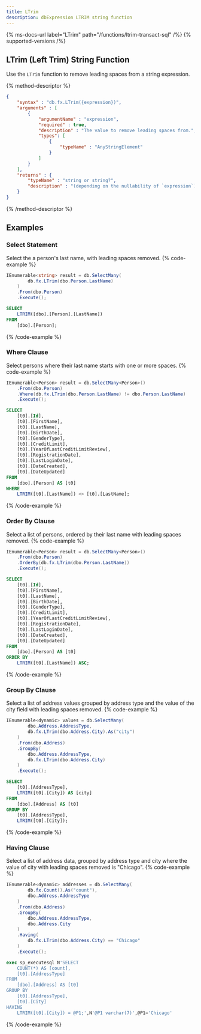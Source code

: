 ```yaml
---
title: LTrim
description: dbExpression LTRIM string function
---
```


{% ms-docs-url label="LTrim" path="/functions/ltrim-transact-sql" /%}
{% supported-versions /%}

## LTrim (Left Trim) String Function

Use the `LTrim` function to remove leading spaces from a string expression.

{% method-descriptor %}
```json
{
    "syntax" : "db.fx.LTrim({expression})",
    "arguments" : [
        {
            "argumentName" : "expression",
            "required" : true,
            "description" : "The value to remove leading spaces from.",
            "types": [
                { 
                    "typeName" : "AnyStringElement"
                }
            ]
        }           
    ],
    "returns" : { 
        "typeName" : "string or string?",
		"description" : "(depending on the nullability of `expression`)"
    }
}
```
{% /method-descriptor %}

## Examples
### Select Statement
Select the a person's last name, with leading spaces removed.
{% code-example %}
```csharp
IEnumerable<string> result = db.SelectMany(
		db.fx.LTrim(dbo.Person.LastName)
	)
	.From(dbo.Person)
	.Execute();
```
```sql
SELECT
	LTRIM([dbo].[Person].[LastName])
FROM
	[dbo].[Person];
```
{% /code-example %}

### Where Clause
Select persons where their last name starts with one or more spaces.
{% code-example %}
```csharp
IEnumerable<Person> result = db.SelectMany<Person>()
    .From(dbo.Person)
	.Where(db.fx.LTrim(dbo.Person.LastName) != dbo.Person.LastName)
	.Execute();
```
```sql
SELECT
	[t0].[Id],
	[t0].[FirstName],
	[t0].[LastName],
	[t0].[BirthDate],
	[t0].[GenderType],
	[t0].[CreditLimit],
	[t0].[YearOfLastCreditLimitReview],
	[t0].[RegistrationDate],
	[t0].[LastLoginDate],
	[t0].[DateCreated],
	[t0].[DateUpdated]
FROM
	[dbo].[Person] AS [t0]
WHERE
	LTRIM([t0].[LastName]) <> [t0].[LastName];
```
{% /code-example %}

### Order By Clause
Select a list of persons, ordered by their last name with leading spaces removed.
{% code-example %}
```csharp
IEnumerable<Person> result = db.SelectMany<Person>()
	.From(dbo.Person)
	.OrderBy(db.fx.LTrim(dbo.Person.LastName))
	.Execute();
```
```sql
SELECT
	[t0].[Id],
	[t0].[FirstName],
	[t0].[LastName],
	[t0].[BirthDate],
	[t0].[GenderType],
	[t0].[CreditLimit],
	[t0].[YearOfLastCreditLimitReview],
	[t0].[RegistrationDate],
	[t0].[LastLoginDate],
	[t0].[DateCreated],
	[t0].[DateUpdated]
FROM
	[dbo].[Person] AS [t0]
ORDER BY
	LTRIM([t0].[LastName]) ASC;
```
{% /code-example %}

### Group By Clause
Select a list of address values grouped by address type and the value of the city field with leading spaces removed.
{% code-example %}
```csharp
IEnumerable<dynamic> values = db.SelectMany(
		dbo.Address.AddressType,
		db.fx.LTrim(dbo.Address.City).As("city")
	)
	.From(dbo.Address)
	.GroupBy(
		dbo.Address.AddressType,
		db.fx.LTrim(dbo.Address.City)
	)
	.Execute();
```
```sql
SELECT
	[t0].[AddressType],
	LTRIM([t0].[City]) AS [city]
FROM
	[dbo].[Address] AS [t0]
GROUP BY
	[t0].[AddressType],
	LTRIM([t0].[City]);
```
{% /code-example %}

### Having Clause
Select a list of address data, grouped by address type and city where the value of city with leading spaces removed
is "Chicago".
{% code-example %}
```csharp
IEnumerable<dynamic> addresses = db.SelectMany(
		db.fx.Count().As("count"),
		dbo.Address.AddressType
	)
	.From(dbo.Address)
	.GroupBy(
		dbo.Address.AddressType,
		dbo.Address.City
	)
	.Having(
		db.fx.LTrim(dbo.Address.City) == "Chicago"
	)
	.Execute();
```
```sql
exec sp_executesql N'SELECT
	COUNT(*) AS [count],
	[t0].[AddressType]
FROM
	[dbo].[Address] AS [t0]
GROUP BY
	[t0].[AddressType],
	[t0].[City]
HAVING
	LTRIM([t0].[City]) = @P1;',N'@P1 varchar(7)',@P1='Chicago'
```
{% /code-example %}


